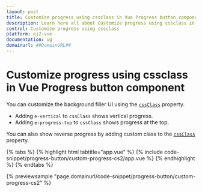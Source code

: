 ```yaml
---
layout: post
title: Customize progress using cssclass in Vue Progress button component | Syncfusion
description: Learn here all about Customize progress using cssclass in Syncfusion Vue Progress button component of Syncfusion Essential JS 2 and more.
control: Customize progress using cssclass 
platform: ej2-vue
documentation: ug
domainurl: ##DomainURL##
---
```


# Customize progress using cssclass in Vue Progress button component

You can customize the background filler UI using the [`cssClass`](https://ej2.syncfusion.com/vue/documentation/api/progress-button/#cssClass) property.

* Adding `e-vertical` to `cssClass` shows vertical progress.
* Adding `e-progress-top` to `cssClass` shows progress at the top.

You can also show reverse progress by adding custom class to the [`cssClass`](https://ej2.syncfusion.com/vue/documentation/api/progress-button/#cssClass) property.

{% tabs %}
{% highlight html tabtitle="app.vue" %}
{% include code-snippet/progress-button/custom-progress-cs2/app.vue %}
{% endhighlight %}
{% endtabs %}
        
{% previewsample "page.domainurl/code-snippet/progress-button/custom-progress-cs2" %}